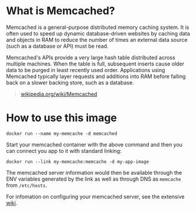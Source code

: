 # What is Memcached?

Memcached is a general-purpose distributed memory caching system. It is often
used to speed up dynamic database-driven websites by caching data and objects in
RAM to reduce the number of times an external data source (such as a database or
API) must be read.

Memcached's APIs provide a very large hash table distributed across multiple
machines. When the table is full, subsequent inserts cause older data to be
purged in least recently used order. Applications using Memcached typically
layer requests and additions into RAM before falling back on a slower backing
store, such as a database.

> [wikipedia.org/wiki/Memcached](https://en.wikipedia.org/wiki/Memcached)

# How to use this image

    docker run --name my-memcache -d memcached

Start your memcached container with the above command and then you can connect
you app to it with standard linking:

    docker run --link my-memcache:memcache -d my-app-image

The memcached server information would then be available through the ENV
variables generated by the link as well as through DNS as `memcache` from
`/etc/hosts`.

For infomation on configuring your memcached server, see the extensive [wiki](https://code.google.com/p/memcached/wiki/NewStart).
